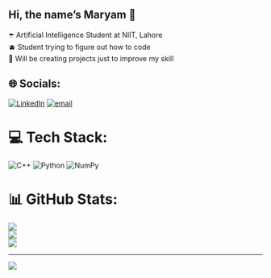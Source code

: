 ## Hi, the name’s Maryam 🔮 

☂️ Artificial Intelligence Student at NIIT, Lahore<br/>
🫐 Student trying to figure out how to code<br/>
💜 Will be creating projects just to improve my skill<br/>


## 🌐 Socials:
[![LinkedIn](https://img.shields.io/badge/LinkedIn-%230077B5.svg?logo=linkedin&logoColor=white)](https://linkedin.com/in/https://www.linkedin.com/in/maryam-tariq-99071730b/) [![email](https://img.shields.io/badge/Email-D14836?logo=gmail&logoColor=white)](mailto:mwayamsiddiqui@gmail.com) 

# 💻 Tech Stack:
![C++](https://img.shields.io/badge/c++-%2300599C.svg?style=for-the-badge&logo=c%2B%2B&logoColor=white) ![Python](https://img.shields.io/badge/python-3670A0?style=for-the-badge&logo=python&logoColor=ffdd54) ![NumPy](https://img.shields.io/badge/numpy-%23013243.svg?style=for-the-badge&logo=numpy&logoColor=white)
# 📊 GitHub Stats:
![](https://github-readme-stats.vercel.app/api?username=mwayam&theme=shades-of-purple&hide_border=false&include_all_commits=false&count_private=false)<br/>
![](https://nirzak-streak-stats.vercel.app/?user=mwayam&theme=shades-of-purple&hide_border=false)<br/>
![](https://github-readme-stats.vercel.app/api/top-langs/?username=mwayam&theme=shades-of-purple&hide_border=false&include_all_commits=false&count_private=false&layout=compact)

---
[![](https://visitcount.itsvg.in/api?id=mwayam&icon=0&color=0)](https://visitcount.itsvg.in)

<!-- Proudly created with GPRM ( https://gprm.itsvg.in ) -->
